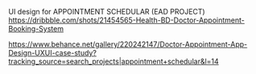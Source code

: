 UI design for APPOINTMENT SCHEDULAR (EAD PROJECT)
https://dribbble.com/shots/21454565-Health-BD-Doctor-Appointment-Booking-System

https://www.behance.net/gallery/220242147/Doctor-Appointment-App-Design-UXUI-case-study?tracking_source=search_projects|appointment+schedular&l=14

